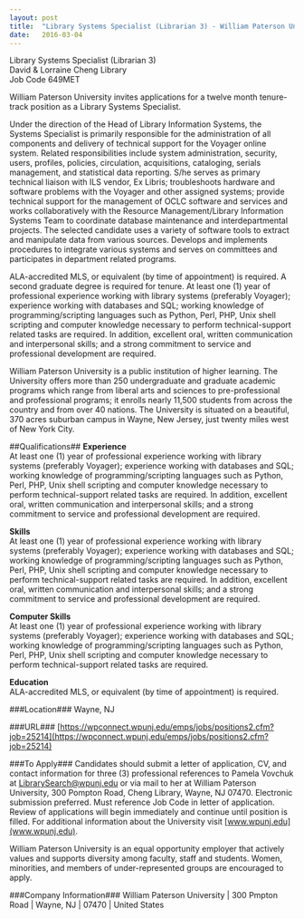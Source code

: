 ```yaml
---
layout: post
title:  "Library Systems Specialist (Librarian 3) - William Paterson University"
date:   2016-03-04
---
```

Library Systems Specialist (Librarian 3)  
David & Lorraine Cheng Library  
Job Code 649MET

William Paterson University invites applications for a twelve month tenure-track position as a Library Systems Specialist.

Under the direction of the Head of Library Information Systems, the Systems Specialist is primarily responsible for the administration of all components and delivery of technical support for the Voyager online system. Related responsibilities include system administration, security, users, profiles, policies, circulation, acquisitions, cataloging, serials management, and statistical data reporting.  S/he serves as primary technical liaison with ILS vendor, Ex Libris; troubleshoots hardware and software problems with the Voyager and other assigned systems; provide technical support for the management of OCLC software and services and works collaboratively with the Resource Management/Library Information Systems Team to coordinate database maintenance and interdepartmental projects. The selected candidate uses a variety of software tools to extract and manipulate data from various sources. Develops and implements procedures to integrate various systems and serves on committees and participates in department related programs.

ALA-accredited MLS, or equivalent (by time of appointment) is required. A second graduate degree is required for tenure. At least one (1) year of professional experience working with library systems (preferably Voyager);  experience working with databases and SQL; working knowledge of  programming/scripting languages such as Python, Perl, PHP, Unix shell scripting and computer knowledge necessary to perform technical-support related tasks are required. In addition, excellent oral, written communication and interpersonal skills; and a strong commitment to service and professional development are required.  

William Paterson University is a public institution of higher learning. The University offers more than 250 undergraduate and graduate academic programs which range from liberal arts and sciences to pre-professional and professional programs; it enrolls nearly 11,500 students from across the country and from over 40 nations. The University is situated on a beautiful, 370 acres suburban campus in Wayne, New Jersey, just twenty miles west of New York City.

##Qualifications##
__Experience__  
At least one (1) year of professional experience working with library systems (preferably Voyager); experience working with databases and SQL; working knowledge of programming/scripting languages such as Python, Perl, PHP, Unix shell scripting and computer knowledge necessary to perform technical-support related tasks are required. In addition, excellent oral, written communication and interpersonal skills; and a strong commitment to service and professional development are required.

__Skills__  
At least one (1) year of professional experience working with library systems (preferably Voyager); experience working with databases and SQL; working knowledge of programming/scripting languages such as Python, Perl, PHP, Unix shell scripting and computer knowledge necessary to perform technical-support related tasks are required. In addition, excellent oral, written communication and interpersonal skills; and a strong commitment to service and professional development are required.

__Computer Skills__  
At least one (1) year of professional experience working with library systems (preferably Voyager); experience working with databases and SQL; working knowledge of programming/scripting languages such as Python, Perl, PHP, Unix shell scripting and computer knowledge necessary to perform technical-support related tasks are required.

__Education__  
ALA-accredited MLS, or equivalent (by time of appointment) is required.

###Location###
Wayne, NJ

###URL###
[https://wpconnect.wpunj.edu/emps/jobs/positions2.cfm?job=25214](https://wpconnect.wpunj.edu/emps/jobs/positions2.cfm?job=25214)

###To Apply###
Candidates should submit a letter of application, CV, and contact information for three (3) professional references to Pamela Vovchuk at [LibrarySearch@wpunj.edu](mailto:LibrarySearch@wpunj.edu) or via mail to her at William Paterson University, 300 Pompton Road, Cheng Library, Wayne, NJ  07470. Electronic submission preferred. Must reference Job Code in letter of application. Review of applications will begin immediately and continue until position is filled.  For additional information about the University visit [www.wpunj.edu](www.wpunj.edu).

William Paterson University is an equal opportunity employer that actively values and supports diversity among faculty, staff and students. Women, minorities, and members of under-represented groups are encouraged to apply.

###Company Information###
William Paterson University | 300 Pmpton Road | Wayne, NJ | 07470 | United States